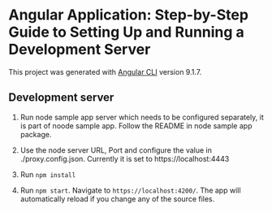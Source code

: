 # Angular Application: Step-by-Step Guide to Setting Up and Running a Development Server

This project was generated with [Angular CLI](https://github.com/angular/angular-cli) version 9.1.7.

## Development server

1. Run node sample app server which needs to be configured separately, it is part of noode sample app. Follow the README in node sample app package. 

2. Use the node server URL, Port and configure the value in ./proxy.config.json. Currently it is set to https://localhost:4443 

3. Run `npm install` 

4. Run `npm start`. Navigate to `https://localhost:4200/`. The app will automatically reload if you change any of the source files.





 
